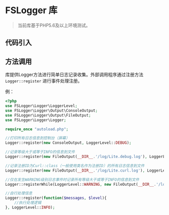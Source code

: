 # FSLogger 库
> 当前库基于PHP5.6及以上环境测试。

## 代码引入

## 方法调用
库提供Logger方法进行简单日志记录收集。外部调用程序通过注册方法 ```Logger::register``` 进行事件处理注册。

例：

```php
<?php
use FSLogger\Logger\LoggerLevel;
use FSLogger\Logger\Output\ConsoleOutput;
use FSLogger\Logger\Output\FileOutput;
use FSLogger\Logger\Logger;

require_once "autoload.php";

//打印所有日志信息到控制台（屏幕）
Logger::register(new ConsoleOutput, LoggerLevel::DEBUG);

//记录等级大于或等于INFO的信息到文件
Logger::register(new FileOutput(__DIR__.'/log/Lite.debug.log'), LoggerLevel::INFO);

//记录注册ID为Curl::class（一般使用类名作为注册ID）的所有日志信息到文件
Logger::register(new FileOutput(__DIR__.'/log/Lite.curl.log'), LoggerLevel::DEBUG, MyClass::class);

//仅在发生WARNING级别日志事件时记录所有等级大于或等于INFO的信息到文件
Logger::registerWhile(LoggerLevel::WARNING, new FileOutput(__DIR__.'/log/Lite.error.log'), LoggerLevel::INFO);

//自行处理信息
Logger::register(function($messages, $level){
	//执行处理逻辑
}, LoggerLevel::INFO);
```

